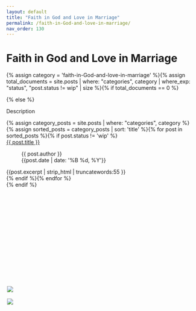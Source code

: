 ```yaml
---
layout: default
title: "Faith in God and Love in Marriage"
permalink: /faith-in-God-and-love-in-marriage/
nav_order: 130
---
```

<h1 class="category-title">Faith in God and Love in Marriage</h1>

{% assign category = 'faith-in-God-and-love-in-marriage' %}{% assign total_documents = site.posts | where: "categories", category | where_exp: "status", "post.status != wip" | size %}{% if total_documents == 0 %}
  <figure style="position: fixed; top: 20%; left: 50%; margin-left: -250px; width: 400px;">
    <img src="{{ site.baseurl }}/assets/images/luis-and-doris-300px.png" style="display: block; margin: auto"><br>
    <img src="{{ site.baseurl }}/assets/images/staytuned.png" style="display: block; margin: auto">
  </figure>
{% else %}
  <p>Description</p>

  <div class="article-container">
  {% assign category_posts = site.posts | where: "categories", category %}
   {% assign sorted_posts = category_posts | sort: 'title' %}{% for post in sorted_posts %}{% if post.status != 'wip' %}
      <div class="article-list">
        <div class="article-category"></div>
        <div class="article-summary">
          <a href="{{ post.url | prepend: site.baseurl }}">{{ post.title }}</a><br>
          <figure class="author-date">
            <div class="author">{{ post.author }}</div>
            <div class="publication-date"><time datetime="{{post.date | date: '%F'}}">{{post.date | date: '%B %d, %Y'}}</time></div>
          </figure>
          <div class="excerpt">{{post.excerpt | strip_html | truncatewords:55 }}</div>
        </div>
      </div>
    {% endif %}{% endfor %}
  </div>
{% endif %}
